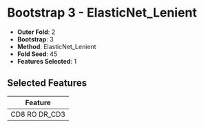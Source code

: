 # Bootstrap 3 - ElasticNet_Lenient

- **Outer Fold**: 2
- **Bootstrap**: 3
- **Method**: ElasticNet_Lenient
- **Fold Seed**: 45
- **Features Selected**: 1

## Selected Features

| Feature |
|---------|
| CD8 RO DR_CD3 |
